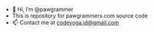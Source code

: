 - 👋 Hi, I’m @pawgrammer
- This is repository for pawgrammers.com source code
- 📫 Contact me at codeyoga.id@gmail.com

<!---
pawgrammer/pawgrammer is a ✨ special ✨ repository because its `README.md` (this file) appears on your GitHub profile.
You can click the Preview link to take a look at your changes.
--->
